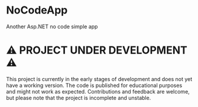 # NoCodeApp
Another Asp.NET no code simple app

# ⚠️ PROJECT UNDER DEVELOPMENT ⚠️

This project is currently in the early stages of development and does not yet have a working version.
The code is published for educational purposes and might not work as expected.
Contributions and feedback are welcome, but please note that the project is incomplete and unstable.
